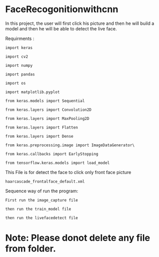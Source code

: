 # FaceRecogonitionwithcnn

In this project, the user will first click his picture and then he will build a model and then he will be able to detect the live face. 

Requirments :

	import keras
  
	import cv2
  
	import numpy
  
	import pandas
  
	import os
	
	import matplotlib.pyplot
  
	from keras.models import Sequential
						
	from keras.layers import Convolution2D 
						
	from keras.layers import MaxPooling2D 
						
	from keras.layers import Flatten
						
	from keras.layers import Dense 	
					
	from keras.preprocessing.image import ImageDataGenerator\
	
	from keras.callbacks import EarlyStopping
	
	from tensorflow.keras.models import load_model


This File is for detect the face to click only front face picture
	
	haarcascade_frontalface_default.xml

Sequence way of run the program:

	First run the image_capture file
  
	then run the train_model file
  
	then run the livefacedetect file
  


# Note: Please donot delete any file from folder.

